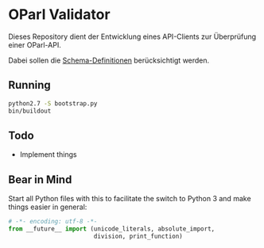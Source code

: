 OParl Validator
===============

Dieses Repository dient der Entwicklung eines API-Clients zur Überprüfung einer OParl-API.

Dabei sollen die [Schema-Definitionen](https://github.com/OParl/schema) berücksichtigt werden.

## Running

```bash
python2.7 -S bootstrap.py
bin/buildout
```

## Todo

- Implement things

## Bear in Mind

Start all Python files with this to facilitate the switch
to Python 3 and make things easier in general:
```python
# -*- encoding: utf-8 -*-
from __future__ import (unicode_literals, absolute_import,
                        division, print_function)
```
